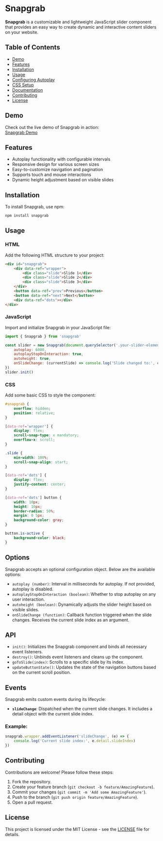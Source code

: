 # Snapgrab

**Snapgrab** is a customizable and lightweight JavaScript slider component that provides an easy way to create dynamic and interactive content sliders on your website.

## Table of Contents

-   [Demo](#demo)
-   [Features](#features)
-   [Installation](#installation)
-   [Usage](#usage)
-   [Configuring Autoplay](#configuring-autoplay)
-   [CSS Setup](#css-setup)
-   [Documentation](#documentation)
-   [Contributing](#contributing)
-   [License](#license)

## Demo

Check out the live demo of Snapgrab in action:  
[Snapgrab Demo](https://snapgrab-docs.vercel.app/)

## Features

-   Autoplay functionality with configurable intervals
-   Responsive design for various screen sizes
-   Easy-to-customize navigation and pagination
-   Supports touch and mouse interactions
-   Dynamic height adjustment based on visible slides

## Installation

To install Snapgrab, use npm:

```bash
npm install snapgrab
```

## Usage

### HTML

Add the following HTML structure to your project:

```html
<div id="snapgrab">
    <div data-ref="wrapper">
        <div class="slide">Slide 1</div>
        <div class="slide">Slide 2</div>
        <div class="slide">Slide 3</div>
    </div>
    <button data-ref="prev">Previous</button>
    <button data-ref="next">Next</button>
    <div data-ref="dots"></div>
</div>
```

### JavaScript

Import and initialize Snapgrab in your JavaScript file:

```javascript
import { Snapgrab } from 'snapgrab'

const slider = new Snapgrab(document.querySelector('.your-slider-element'), {
    autoplay: 6000,
    autoplayStopOnInteraction: true,
    autoheight: true,
    onSlideChange: (currentSlide) => console.log('Slide changed to:', currentSlide),
})
slider.init()
```

### CSS

Add some basic CSS to style the component:

```css
#snapgrab {
    overflow: hidden;
    position: relative;
}

[data-ref='wrapper'] {
    display: flex;
    scroll-snap-type: x mandatory;
    overflow-x: scroll;
}

.slide {
    min-width: 100%;
    scroll-snap-align: start;
}

[data-ref='dots'] {
    display: flex;
    justify-content: center;
}

[data-ref='dots'] button {
    width: 10px;
    height: 10px;
    border-radius: 50%;
    margin: 0 5px;
    background-color: gray;
}

button.is-active {
    background-color: black;
}
```

## Options

Snapgrab accepts an optional configuration object. Below are the available options:

-   `autoplay (number)`: Interval in milliseconds for autoplay. If not provided, autoplay is disabled.
-   `autoplayStopOnInteraction (boolean)`: Whether to stop autoplay on any user interaction.
-   `autoheight (boolean)`: Dynamically adjusts the slider height based on visible slides.
-   `onSlideChange (function)`: Callback function triggered when the slide changes. Receives the current slide index as an argument.

## API

-   `init()`: Initializes the Snapgrab component and binds all necessary event listeners.
-   `destroy()`: Unbinds event listeners and cleans up the component.
-   `goToSlide(index)`: Scrolls to a specific slide by its index.
-   `updateButtonState()`: Updates the state of the navigation buttons based on the current scroll position.

## Events

Snapgrab emits custom events during its lifecycle:

-   **`slideChange`**: Dispatched when the current slide changes. It includes a detail object with the current slide index.

### Example:

```javascript
snapgrab.wrapper.addEventListener('slideChange', (e) => {
    console.log('Current slide index:', e.detail.slideIndex)
})
```

## Contributing

Contributions are welcome! Please follow these steps:

1. Fork the repository.
2. Create your feature branch (`git checkout -b feature/AmazingFeature`).
3. Commit your changes (`git commit -m 'Add some AmazingFeature'`).
4. Push to the branch (`git push origin feature/AmazingFeature`).
5. Open a pull request.

## License

This project is licensed under the MIT License - see the [LICENSE](LICENSE) file for details.
